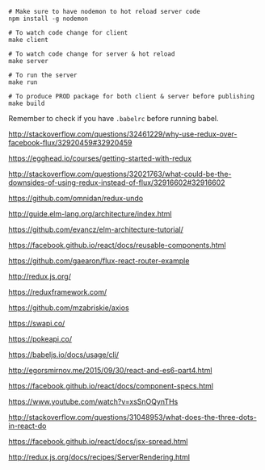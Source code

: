 ```
# Make sure to have nodemon to hot reload server code
npm install -g nodemon

# To watch code change for client
make client

# To watch code change for server & hot reload
make server

# To run the server
make run

# To produce PROD package for both client & server before publishing
make build
```

Remember to check if you have `.babelrc` before running babel.

http://stackoverflow.com/questions/32461229/why-use-redux-over-facebook-flux/32920459#32920459

https://egghead.io/courses/getting-started-with-redux

http://stackoverflow.com/questions/32021763/what-could-be-the-downsides-of-using-redux-instead-of-flux/32916602#32916602

https://github.com/omnidan/redux-undo

http://guide.elm-lang.org/architecture/index.html

https://github.com/evancz/elm-architecture-tutorial/

https://facebook.github.io/react/docs/reusable-components.html

https://github.com/gaearon/flux-react-router-example

http://redux.js.org/

https://reduxframework.com/

https://github.com/mzabriskie/axios

https://swapi.co/

https://pokeapi.co/

https://babeljs.io/docs/usage/cli/

http://egorsmirnov.me/2015/09/30/react-and-es6-part4.html

https://facebook.github.io/react/docs/component-specs.html

https://www.youtube.com/watch?v=xsSnOQynTHs

http://stackoverflow.com/questions/31048953/what-does-the-three-dots-in-react-do

https://facebook.github.io/react/docs/jsx-spread.html

http://redux.js.org/docs/recipes/ServerRendering.html
